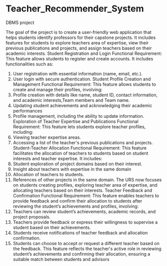 # Teacher_Recommender_System
DBMS project 

The goal of the project is to create a user-friendly web application that helps students identify professors for their capstone projects. 
It includes features for students to explore teachers area of expertise, view their previous publications and projects, and assign teachers based on their academic interests.
Student Registration and Login
Functional Requirement:
This feature allows students to register and create accounts. It includes
functionalities such as:
1. User registration with essential information (name, email, etc.).
2. User login with secure authentication.
Student Profile Creation and Management
Functional Requirement:
This feature allows students to create and manage their profiles,
involving:
1. Profile creation with details like name, student ID, contact
information, and academic interests,Team members and Team
name.
2. Updating student achievements and acknowledging their academic
performances
3. Profile management, including the ability to update information.
Exploration of Teacher Expertise and Publications
Functional Requirement:
This feature lets students explore teacher profiles, including:
1. Viewing teacher expertise areas.
2. Accessing a list of the teacher's previous publications and projects.
Student-Teacher Allocation
Functional Requirement:
This feature facilitates the allocation of teachers to students based on
student interests and teacher expertise. It includes:
1. Student exploration of project domains based on their interest.
2. Insight about teachers with expertise in the same domain
3. Allocation of teachers to students.
4. References of other projects in the same domain.
The URS now focuses on students creating profiles, exploring teacher area
of expertise, and allocating teachers based on their interests.
Teacher Feedback and Confirmation
Functional Requirement:
This feature enables teachers to provide feedback and confirm their
allocation to students after reviewing the student’s achievements and
profiles, involving:
1. Teachers can review student’s achievements, academic records,
and project proposals.
2. Teachers provide feedback or express their willingness to
supervise a student based on their achievements.
3. Students receive notifications of teacher feedback and allocation
confirmation.
4. Students can choose to accept or request a different teacher
based on the feedback.
This feature reflects the teacher's active role in reviewing
student’s achievements and confirming their allocation, ensuring a
suitable match between students and advisors
